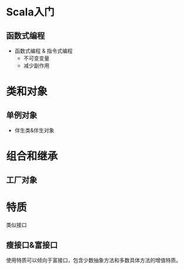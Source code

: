 # Scala入门

## 函数式编程
* 函数式编程 & 指令式编程
  * 不可变变量
  * 减少副作用

# 类和对象
## 单例对象
* 伴生类&伴生对象

# 组合和继承

## 工厂对象

# 特质
类似接口
## 瘦接口&富接口
使用特质可以倾向于富接口，包含少数抽象方法和多数具体方法的增值特质。
